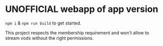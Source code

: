 # UNOFFICIAL webapp of app version

``npm i`` & ``npm run build`` to get started.

This project respects the membership requirement and won't allow to stream vods without the right permissions.